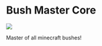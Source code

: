 # Bush Master Core
[![](https://img.shields.io/badge/Discord-Mod%20Crafters-blue.svg)](https://discord.gg/wmseqAS)

Master of all minecraft bushes!
